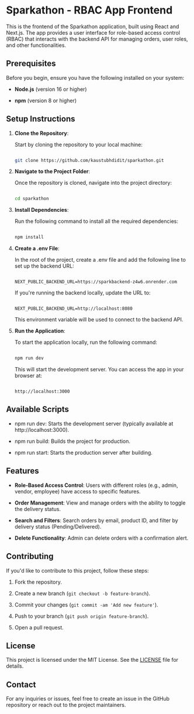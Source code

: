 # Sparkathon - RBAC App Frontend

This is the frontend of the Sparkathon application, built using React and Next.js. The app provides a user interface for role-based access control (RBAC) that interacts with the backend API for managing orders, user roles, and other functionalities.

## Prerequisites

Before you begin, ensure you have the following installed on your system:

- **Node.js** (version 16 or higher)

- **npm** (version 8 or higher)

## Setup Instructions

1. **Clone the Repository**:

   Start by cloning the repository to your local machine:

   ```bash

   git clone https://github.com/kaustubhdidit/sparkathon.git

   ```

2. **Navigate to the Project Folder**:

   Once the repository is cloned, navigate into the project directory:

   ```bash

   cd sparkathon

   ```

3. **Install Dependencies**:

   Run the following command to install all the required dependencies:

   ```bash

   npm install

   ```

4. **Create a .env File**:

   In the root of the project, create a .env file and add the following line to set up the backend URL:

   ```env

   NEXT_PUBLIC_BACKEND_URL=https://sparkbackend-z4w6.onrender.com

   ```

   If you're running the backend locally, update the URL to:

   ```env

   NEXT_PUBLIC_BACKEND_URL=http://localhost:8080

   ```

   This environment variable will be used to connect to the backend API.

5. **Run the Application**:

   To start the application locally, run the following command:

   ```bash

   npm run dev

   ```

   This will start the development server. You can access the app in your browser at:

   ```

   http://localhost:3000

   ```

## Available Scripts

- npm run dev: Starts the development server (typically available at http://localhost:3000).

- npm run build: Builds the project for production.

- npm run start: Starts the production server after building.

## Features

- **Role-Based Access Control**: Users with different roles (e.g., admin, vendor, employee) have access to specific features.

- **Order Management**: View and manage orders with the ability to toggle the delivery status.

- **Search and Filters**: Search orders by email, product ID, and filter by delivery status (Pending/Delivered).

- **Delete Functionality**: Admin can delete orders with a confirmation alert.

## Contributing

If you'd like to contribute to this project, follow these steps:

1. Fork the repository.

2. Create a new branch (`git checkout -b feature-branch`).

3. Commit your changes (`git commit -am 'Add new feature'`).

4. Push to your branch (`git push origin feature-branch`).

5. Open a pull request.

## License

This project is licensed under the MIT License. See the [LICENSE](LICENSE) file for details.

## Contact

For any inquiries or issues, feel free to create an issue in the GitHub repository or reach out to the project maintainers.

```
